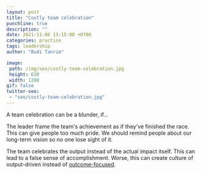 ```yaml
---
layout: post
title: "Costly team celebration"
punchline: true
description: ""
date: 2021-11-06 13:15:00 +0700
categories: practice
tags: leadership
author: "Budi Tanrim"

image:
 path: /img/seo/costly-team-celebration.jpg
 height: 630
 width: 1200
gif: false
twitter-seo: 
 - "seo/costly-team-celebration.jpg"
---
```


A team celebration can be a blunder, if...

The leader frame the team's achievement as if they've finished the race. This can give people too much pride. We should remind people about our long-term vision so no one lose sight of it.

The team celebrates the output instead of the actual impact itself. This can lead to a false sense of accomplishment. Worse, this can create culture of output-driven instead of [outcome-focused][1].

[1]: https://buditanrim.co/2021/outcome-focus-mindset/